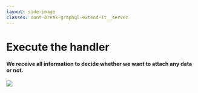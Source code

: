 ```yaml
---
layout: side-image
classes: dont-break-graphql-extend-it__server
---
```


<main class="flex flex-col">
  <h1>Execute the handler</h1>
  <h4 class="flex-1">We receive all information to decide whether we want to attach any data or not.</h4>
</main>

<img src="/dont-break-graphql-extend-it/handler.png" class="side"/>

<!--
Linee 1, 2
-->
